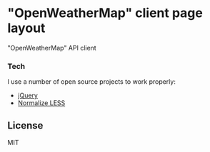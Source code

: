 # "OpenWeatherMap" client page layout
"OpenWeatherMap" API client

### Tech
I use a number of open source projects to work properly:
* [jQuery]
* [Normalize LESS]

License
----

MIT

[//]: # (These are reference links used in the body of this note and get stripped out when the markdown processor does its job. There is no need to format nicely because it shouldn't be seen. Thanks SO - http://stackoverflow.com/questions/4823468/store-comments-in-markdown-syntax)

   [jQuery]: <http://jquery.com>
   [Normalize LESS]: <https://github.com/additiveinverse/normalize.less>
